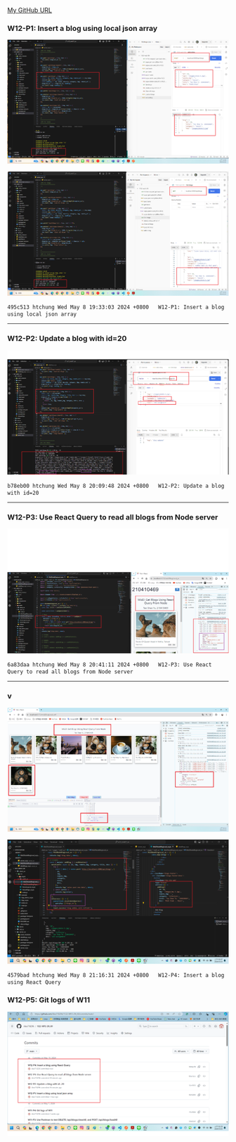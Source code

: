 [My GitHub URL](https://github.com/Alex718296/1122-WP2-2N_69)

### W12-P1: Insert a blog using local json array

![](w12-p1-1.png)

![](w12-p1-2.png)

```
495c513 htchung Wed May 8 19:33:03 2024 +0800   W12-P1: Insert a blog using local json array
```

---

### W12-P2: Update a blog with id=20

![](w12-P2.png)

```
b78eb00 htchung Wed May 8 20:09:48 2024 +0800   W12-P2: Update a blog with id=20
```

---

### W12-P3: Use React Query to read all blogs from Node server

![](w12-p3.png)

```
6a83daa htchung Wed May 8 20:41:11 2024 +0800   W12-P3: Use React Query to read all blogs from Node server
```

---

### v

![](w12-p4-1.png)

![](w12-p4-2.png)

```
4579bad htchung Wed May 8 21:16:31 2024 +0800   W12-P4: Insert a blog using React Query
```

### W12-P5: Git logs of W11

![](w12-AllLog.png)
